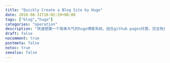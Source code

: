 ```yaml
---
title: "Quickly Create a Blog Site by Hugo"
date: 2018-08-31T16:02:19+08:00
tags: ["blog","hugo"]
categories: "operation"
description: "快速搭建一个简单大气的hugo博客系统，结合github pages托管，完全免费，让你只专注于写作。"
draft: false
nocomment: true
postmeta: false
notoc: true
seealso: false
---
```


